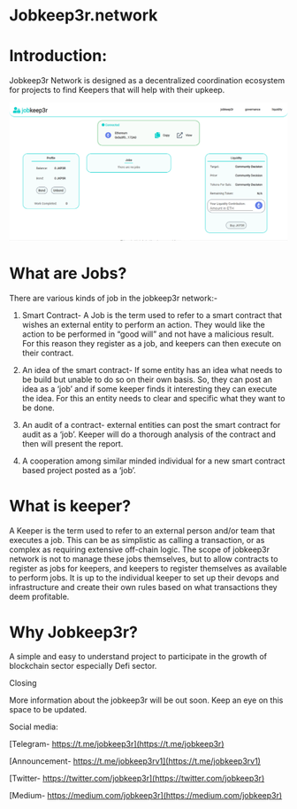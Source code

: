 # Jobkeep3r.network

# Introduction:

Jobkeep3r Network is designed as a decentralized coordination ecosystem for projects to find Keepers that will help with their upkeep.

<img src="./assets/Screenshot.png" data-canonical-src="./assets/Screenshot.png" />
<!-- <img src="./assets/Screenshot.png" data-canonical-src="./img/PUMPONOMICS.png" width="512" height="512" /> -->

# What are Jobs?

There are various kinds of job in the jobkeep3r network:-

1. Smart Contract- A Job is the term used to refer to a smart contract that wishes an external entity to perform an action. They would like the action to be performed in “good will” and not have a malicious result. For this reason they register as a job, and keepers can then execute on their contract.

2. An idea of the smart contract- If some entity has an idea what needs to be build but unable to do so on their own basis. So, they can post an idea as a ‘job’ and if some keeper finds it interesting they can execute the idea. For this an entity needs to clear and specific what they want to be done.

3. An audit of a contract- external entities can post the smart contract for audit as a ‘job’. Keeper will do a thorough analysis of the contract and then will present the report.

4. A cooperation among similar minded individual for a new smart contract based project posted as a ‘job’.

# What is keeper?

A Keeper is the term used to refer to an external person and/or team that executes a job. This can be as simplistic as calling a transaction, or as complex as requiring extensive off-chain logic. The scope of jobkeep3r network is not to manage these jobs themselves, but to allow contracts to register as jobs for keepers, and keepers to register themselves as available to perform jobs. It is up to the individual keeper to set up their devops and infrastructure and create their own rules based on what transactions they deem profitable.

# Why Jobkeep3r?

A simple and easy to understand project to participate in the growth of blockchain sector especially Defi sector.

Closing

More information about the jobkeep3r will be out soon. Keep an eye on this space to be updated.

Social media:

[Telegram- https://t.me/jobkeep3r](https://t.me/jobkeep3r)

[Announcement- https://t.me/jobkeep3rv1](https://t.me/jobkeep3rv1)

[Twitter- https://twitter.com/jobkeep3r](https://twitter.com/jobkeep3r)

[Medium- https://medium.com/jobkeep3r](https://medium.com/jobkeep3r)
